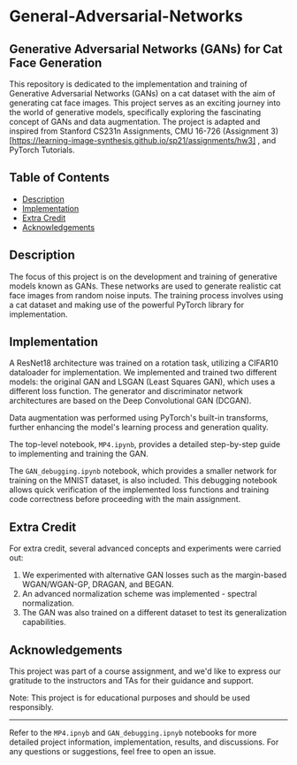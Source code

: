 # General-Adversarial-Networks
## Generative Adversarial Networks (GANs) for Cat Face Generation

This repository is dedicated to the implementation and training of Generative Adversarial Networks (GANs) on a cat dataset with the aim of generating cat face images. This project serves as an exciting journey into the world of generative models, specifically exploring the fascinating concept of GANs and data augmentation. The project is adapted and inspired from Stanford CS231n Assignments, CMU 16-726 (Assignment 3)[https://learning-image-synthesis.github.io/sp21/assignments/hw3] , and PyTorch Tutorials.

## Table of Contents

- [Description](#Description)
- [Implementation](#Implementation)
- [Extra Credit](#Extra-Credit)
- [Acknowledgements](#Acknowledgements)

## Description

The focus of this project is on the development and training of generative models known as GANs. These networks are used to generate realistic cat face images from random noise inputs. The training process involves using a cat dataset and making use of the powerful PyTorch library for implementation.

## Implementation

A ResNet18 architecture was trained on a rotation task, utilizing a CIFAR10 dataloader for implementation. We implemented and trained two different models: the original GAN and LSGAN (Least Squares GAN), which uses a different loss function. The generator and discriminator network architectures are based on the Deep Convolutional GAN (DCGAN). 

Data augmentation was performed using PyTorch's built-in transforms, further enhancing the model's learning process and generation quality.

The top-level notebook, `MP4.ipynb`, provides a detailed step-by-step guide to implementing and training the GAN. 

The `GAN_debugging.ipynb` notebook, which provides a smaller network for training on the MNIST dataset, is also included. This debugging notebook allows quick verification of the implemented loss functions and training code correctness before proceeding with the main assignment.

## Extra Credit

For extra credit, several advanced concepts and experiments were carried out:

1) We experimented with alternative GAN losses such as the margin-based WGAN/WGAN-GP, DRAGAN, and BEGAN.
2) An advanced normalization scheme was implemented - spectral normalization.
3) The GAN was also trained on a different dataset to test its generalization capabilities.

## Acknowledgements

This project was part of a course assignment, and we'd like to express our gratitude to the instructors and TAs for their guidance and support.

Note: This project is for educational purposes and should be used responsibly.

---

Refer to the `MP4.ipnyb` and `GAN_debugging.ipnyb` notebooks for more detailed project information, implementation, results, and discussions. For any questions or suggestions, feel free to open an issue.
